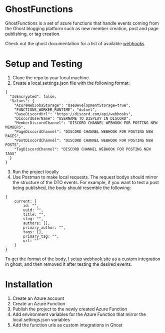 # GhostFunctions

GhostFunctions is a set of azure functions that handle events coming from the Ghost blogging platform such as new member creation, post and page publishing, or tag creation.

Check out the ghost documentation for a list of available [webhooks](https://ghost.org/docs/webhooks/)

# Setup and Testing

1. Clone the repo to your local machine
2. Create a local.settings.json file with the following format:

```
{
  "IsEncrypted": false,
  "Values": {
    "AzureWebJobsStorage": "UseDevelopmentStorage=true",
    "FUNCTIONS_WORKER_RUNTIME": "dotnet",
    "BaseDiscordUrl": "https://discord.com/api/webhooks",
    "DiscordUserName": "USERNAME TO DISPLAY IN DISCORD",
    "MemberDiscordChannel": "DISCORD CHANNEL WEBHOOK FOR POSTING NEW MEMBERS",
    "PageDiscordChannel": "DISCORD CHANNEL WEBHOOK FOR POSTING NEW PAGES",
    "PostDiscordChannel": "DISCORD CHANNEL WEBHOOK FOR POSTING NEW POSTS",
    "TagDiscordChannel": "DISCORD CHANNEL WEBHOOK FOR POSTING NEW TAGS"
  }
}
```

3. Run the project locally
4. Use Postman to make local requests. The request bodys should mirror the structure of the DTO events. For example, if you want to test a post being published, the body should resemble the following:

```
{
    current: {
        id: "",
        uuid: "",
        title: "",
        slug: "",
        authors: [],
        primary_author: "",
        tags: [],
        primary_tag: "",
        url: ""
    }
}
```

To get the format of the body, I setup [webhook.site](https://webhook.site) as a custom integration in ghost, and then removed it after testing the desired events.

# Installation

1. Create an Azure account
2. Create an Azure Function
3. Publish the project to the newly created Azure Function
4. Add environment variables for the Azure Function that mirror the local.settings.json variables
5. Add the function urls as custom integrations in Ghost